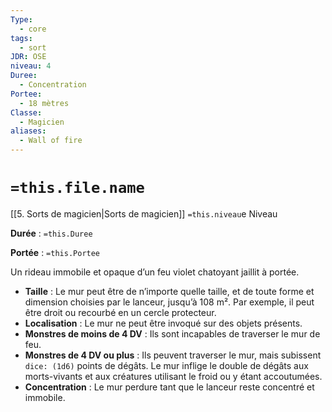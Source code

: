 ```yaml
---
Type:
  - core
tags:
  - sort
JDR: OSE
niveau: 4
Duree:
  - Concentration
Portee:
  - 18 mètres
Classe:
  - Magicien
aliases:
  - Wall of fire
---
```

# `=this.file.name`  

[[5. Sorts de magicien|Sorts de magicien]] `=this.niveau`e Niveau

**Durée** : `=this.Duree`

**Portée** : `=this.Portee`

Un rideau immobile et opaque d’un feu violet chatoyant jaillit à portée.

- **Taille** : Le mur peut être de n’importe quelle taille, et de toute forme et dimension choisies par le lanceur, jusqu’à 108 m². Par exemple, il peut être droit ou recourbé en un cercle protecteur.
- **Localisation** : Le mur ne peut être invoqué sur des objets présents.
- **Monstres de moins de 4 DV** : Ils sont incapables de traverser le mur de feu.
- **Monstres de 4 DV ou plus** : Ils peuvent traverser le mur, mais subissent `dice: (1d6)` points de dégâts. Le mur inflige le double de dégâts aux morts-vivants et aux créatures utilisant le froid ou y étant accoutumées.
- **Concentration** : Le mur perdure tant que le lanceur reste concentré et immobile.
